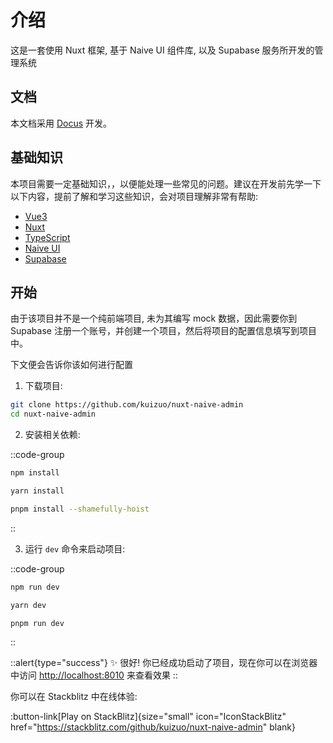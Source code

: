 # 介绍

这是一套使用 Nuxt 框架, 基于 Naive UI 组件库, 以及 Supabase 服务所开发的管理系统

## 文档

本文档采用 [Docus](https://docus.dev/) 开发。

## 基础知识

本项目需要一定基础知识，，以便能处理一些常见的问题。建议在开发前先学一下以下内容，提前了解和学习这些知识，会对项目理解非常有帮助:

- [Vue3](https://cn.vuejs.org/) 
- [Nuxt](https://nuxt.com)
- [TypeScript](https:/typescriptlang.org/)
- [Naive UI](https://naiveui.com/)
- [Supabase](https://supabase.io/)

## 开始

由于该项目并不是一个纯前端项目, 未为其编写 mock 数据，因此需要你到 Supabase 注册一个账号，并创建一个项目，然后将项目的配置信息填写到项目中。

下文便会告诉你该如何进行配置

1. 下载项目:

```bash
git clone https://github.com/kuizuo/nuxt-naive-admin
cd nuxt-naive-admin
```

2. 安装相关依赖:

::code-group

  ```bash [npm]
  npm install
  ```

  ```bash [yarn]
  yarn install
  ```

  ```bash [pnpm]
  pnpm install --shamefully-hoist
  ```

::

3. 运行 `dev` 命令来启动项目:

::code-group

```bash [npm]
npm run dev
```

```bash [yarn]
yarn dev
```

```bash [pnpm]
pnpm run dev
```

::

::alert{type="success"}
✨ 很好! 你已经成功启动了项目，现在你可以在浏览器中访问 <http://localhost:8010> 来查看效果
::

你可以在 Stackblitz 中在线体验:

:button-link[Play on StackBlitz]{size="small" icon="IconStackBlitz" href="https://stackblitz.com/github/kuizuo/nuxt-naive-admin" blank}